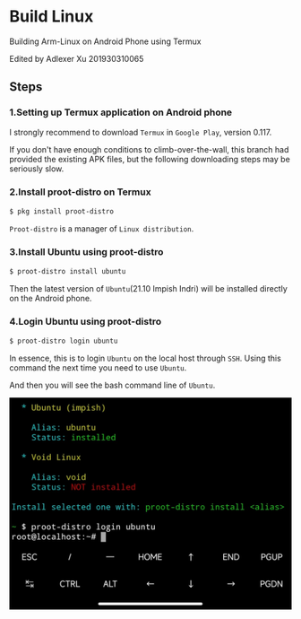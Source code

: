# Build Linux

Building Arm-Linux on Android Phone using Termux

Edited by Adlexer Xu 201930310065

## Steps

### 1.Setting up Termux application on Android phone

I strongly recommend to download `Termux` in `Google Play`, version 0.117.

If you don't have enough conditions to climb-over-the-wall, this branch had provided the existing APK files, but the following downloading steps may be seriously slow.

### 2.Install proot-distro on Termux

```bash
$ pkg install proot-distro
```

`Proot-distro` is a manager of `Linux distribution`.

### 3.Install Ubuntu using proot-distro

```bash
$ proot-distro install ubuntu
```

Then the latest version of `Ubuntu`(21.10 Impish Indri) will be installed directly on the Android phone.

### 4.Login Ubuntu using proot-distro

```bash
$ proot-distro login ubuntu
```

In essence, this is to login `Ubuntu` on the local host through `SSH`. Using this command the next time you need to use `Ubuntu`.

And then you will see the bash command line of `Ubuntu`.

![1-1](img\1-1.png)

